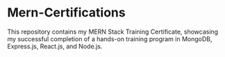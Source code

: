 # Mern-Certifications
This repository contains my MERN Stack Training Certificate, showcasing my successful completion of a hands-on training program in MongoDB, Express.js, React.js, and Node.js.
